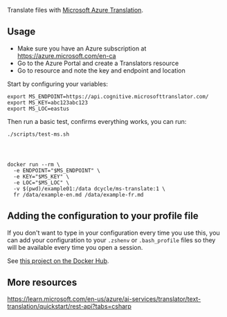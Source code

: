 Translate files with [Microsoft Azure Translation](https://learn.microsoft.com/en-us/azure/ai-services/translator/text-translation/quickstart/rest-api?tabs=csharp).

Usage
-----

* Make sure you have an Azure subscription at https://azure.microsoft.com/en-ca
* Go to the Azure Portal and create a Translators resource
* Go to resource and note the key and endpoint and location

Start by configuring your variables:

    export MS_ENDPOINT=https://api.cognitive.microsofttranslator.com/
    export MS_KEY=abc123abc123
    export MS_LOC=eastus

Then run a basic test, confirms everything works, you can run:

    ./scripts/test-ms.sh




    docker run --rm \
      -e ENDPOINT="$MS_ENDPOINT" \
      -e KEY="$MS_KEY" \
      -e LOC="$MS_LOC" \
      -v $(pwd)/example01:/data dcycle/ms-translate:1 \
      fr /data/example-en.md /data/example-fr.md

Adding the configuration to your profile file
-----

If you don't want to type in your configuration every time you use this, you can add your configuration to your `.zshenv` or `.bash_profile` files so they will be available every time you open a session.





See [this project on the Docker Hub](https://hub.docker.com/r/dcycle/ms-translate/).

More resources
-----

https://learn.microsoft.com/en-us/azure/ai-services/translator/text-translation/quickstart/rest-api?tabs=csharp

